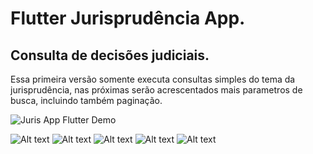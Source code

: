 # Flutter Jurisprudência App.


## Consulta de decisões judiciais.

Essa primeira versão somente executa consultas simples do tema da jurisprudência, nas próximas
serão acrescentados mais parametros de busca, incluindo também paginação.

![Juris App Flutter Demo](https://github.com/valksandro/juris-app/blob/master/lib/screens/juris-app.gif)

![Alt text](https://github.com/valksandro/juris-app/blob/master/images/Capturar.PNG "Screen 1")
![Alt text](https://github.com/valksandro/juris-app/blob/master/images/Capturar5.PNG "Screen 5")
![Alt text](https://github.com/valksandro/juris-app/blob/master/images/Capturar2.PNG "Screen 3")
![Alt text](https://github.com/valksandro/juris-app/blob/master/images/Capturar3.PNG "Screen 4")
![Alt text](https://github.com/valksandro/juris-app/blob/master/images/Capturar4.PNG "Screen 5")

